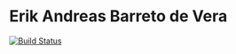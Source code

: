 # Erik Andreas Barreto de Vera
[![Build Status](https://travis-ci.org/alu0100774054/alu0100774054.github.io.svg?branch=master)](https://travis-ci.org/alu0100774054/alu0100774054.github.io)
